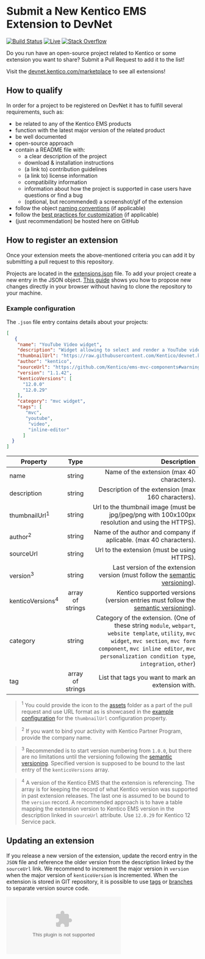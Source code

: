 # Submit a New Kentico EMS Extension to DevNet

[![Build Status](https://api.travis-ci.com/Kentico/devnet.kentico.com.svg?branch=master)](https://travis-ci.com/Kentico/devnet.kentico.com)
[![Live](https://img.shields.io/badge/live-brightgreen.svg)](https://devnet.kentico.com/marketplace)
[![Stack Overflow](https://img.shields.io/badge/Stack%20Overflow-ASK%20NOW-FE7A16.svg?logo=stackoverflow&logoColor=white)](https://stackoverflow.com/tags/kentico)

Do you run have an open-source project related to Kentico or some extension you want to share? Submit a Pull Request to add it to the list!

Visit the [devnet.kentico.com/marketplace](https://devnet.kentico.com/marketplace) to see all extensions!

## How to qualify

In order for a project to be registered on DevNet it has to fulfill several requirements, such as:

- be related to any of the Kentico EMS products
- function with the latest major version of the related product
- be well documented
- open-source approach
- contain a README file with:
  - a clear description of the project
  - download & installation instructions
  - (a link to) contribution guidelines
  - (a link to) license information
  - compatibility information
  - information about how the project is supported in case users have questions or find a bug
  - (optional, but recommended) a screenshot/gif of the extension
- follow the object [naming conventions](https://docs.kentico.com/k12sp/custom-development/creating-custom-modules/creating-installation-packages-for-modules#Creatinginstallationpackagesformodules-Conventionsfordatabaseobjects) (if applicable)
- follow the [best practices for customization](https://docs.kentico.com/k12sp/custom-development/best-practices-for-customization) (if applicable)
- (just recommendation) be hosted here on GitHub

## How to register an extension

Once your extension meets the above-mentioned criteria you can add it by submitting a pull request to this repository.

Projects are located in the [extensions.json](/marketplace/extensions.json) file. To add your project create a new entry in the JSON object. [This guide](https://help.github.com/en/articles/editing-files-in-another-users-repository) shows you how to propose new changes directly in your browser without having to clone the repository to your machine.

### Example configuration

The `.json` file entry contains details about your projects:

```json
[
   {
    "name": "YouTube Video widget",
    "description": "Widget allowing to select and render a YouTube video on site.",
    "thumbnailUrl": "https://raw.githubusercontent.com/Kentico/devnet.kentico.com/master/marketplace/assets/kentico-icon.png",
    "author": "kentico",
    "sourceUrl": "https://github.com/Kentico/ems-mvc-components#warning-this-repo-is-in-development",
    "version": "1.1.42",
    "kenticoVersions": [
      "12.0.0"
      "12.0.29"
    ],
    "category": "mvc widget",
    "tags": [
       "mvc",
       "youtube",
        "video",
        "inline-editor"
      ]
  }
]
```

| Property        | Type | Description|
| ------------- |:-------------:| -----:|
| name      | string | Name of the extension (max 40 characters).|
| description      | string | Description of the extension (max 160 characters).|
| thumbnailUrl<sup>1</sup>      | string | Url to the thumbnail image (must be jpg/jpeg/png with 100x100px resolution and using the HTTPS). |
| author<sup>2</sup>      | string | Name of the author and company if aplicable. (max 40 characters).|
| sourceUrl      | string | Url to the extension (must be using HTTPS).|
| version<sup>3</sup>      | string | Last version of the extension version (must follow the [semantic versioning](https://semver.org)).|
| kenticoVersions<sup>4</sup>      | array of strings | Kentico supported versions (version entries must follow the [semantic versioning](https://semver.org)).|
| category      | string | Category of the extension. (One of these string `module`, `webpart`, `website template`, `utility`, `mvc widget`, `mvc section`, `mvc form component`, `mvc inline editor`, `mvc personalization condition type`, `integration`, `other`)|
| tag      | array of strings | List that tags you want to mark an extension with.|

> <sup>1</sup> You could provide the icon to the [assets](/marketplace/assets) folder as a part of the pull request and use URL format as is showcased in the [example configuration](#example-configuration) for the `thumbnailUrl` configuration property.

> <sup>2</sup> If you want to bind your activity with Kentico Partner Program, provide the company name.

> <sup>3</sup> Recommended is to start version numbering from `1.0.0`, but there are no limitations until the versioning following the [semantic versioning](https://semver.org). Specified version is supposed to be bound to the last entry of the `kenticoVersions` array.

> <sup>4</sup> A version of the Kentico EMS that the extension is referencing. The array is for keeping the record of what Kentico version was supported in past extension releases. The last one is assumed to be bound to the `version` record. A recommended approach is to have a table mapping the extension version to Kentico EMS version in the description linked in `sourceUrl` attribute. Use `12.0.29` for Kentico 12 Service pack.

## Updating an extension

If you release a new version of the extension, update the record entry in the `JSON` file and reference the older version from the description linked by the `sourceUrl` link. We recommend to increment the major version in `version` when the major version of `kenticoVersion` is incremented. When the extension is stored in GIT repository, it is possible to use [tags](https://git-scm.com/book/en/v2/Git-Basics-Tagging) or [branches](https://git-scm.com/docs/git-branch) to separate version source code.

![Analytics](https://kentico-ga-beacon.azurewebsites.net/api/UA-69014260-4/Kentico/devnet.kentico.com?pixel)
